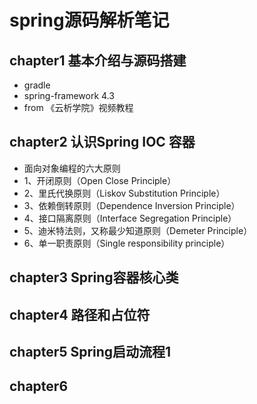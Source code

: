 # spring源码解析笔记

## chapter1 基本介绍与源码搭建
* gradle 
* spring-framework 4.3
* from 《云析学院》视频教程



## chapter2 认识Spring IOC 容器

* 面向对象编程的六大原则
* 1、开闭原则（Open Close Principle）
* 2、里氏代换原则（Liskov Substitution Principle）
* 3、依赖倒转原则（Dependence Inversion Principle）
* 4、接口隔离原则（Interface Segregation Principle）
* 5、迪米特法则，又称最少知道原则（Demeter Principle）
* 6、单一职责原则（Single responsibility principle）


## chapter3 Spring容器核心类


## chapter4 路径和占位符



## chapter5 Spring启动流程1



## chapter6 



